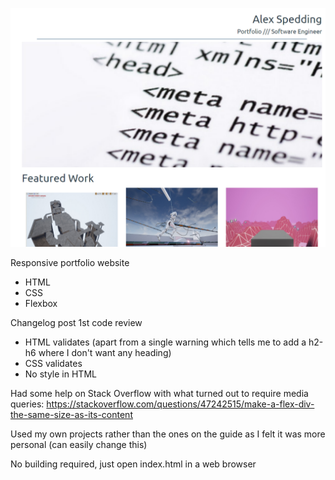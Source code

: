 ![Screenshot of portfolio website](Screenshot.png)

Responsive portfolio website
- HTML
- CSS
- Flexbox

Changelog post 1st code review
- HTML validates (apart from a single warning which tells me to add a h2-h6 where I don't want any heading)
- CSS validates 
- No style in HTML

Had some help on Stack Overflow with what turned out to require media queries: https://stackoverflow.com/questions/47242515/make-a-flex-div-the-same-size-as-its-content

Used my own projects rather than the ones on the guide as I felt it was more personal (can easily change this)

No building required, just open index.html in a web browser
